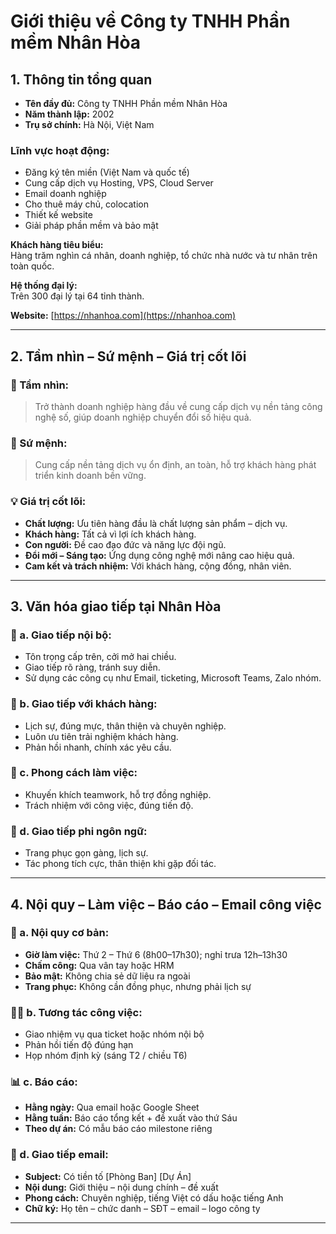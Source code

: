# Giới thiệu về Công ty TNHH Phần mềm Nhân Hòa

## 1. Thông tin tổng quan

- **Tên đầy đủ:** Công ty TNHH Phần mềm Nhân Hòa  
- **Năm thành lập:** 2002  
- **Trụ sở chính:** Hà Nội, Việt Nam  

### Lĩnh vực hoạt động:
- Đăng ký tên miền (Việt Nam và quốc tế)  
- Cung cấp dịch vụ Hosting, VPS, Cloud Server  
- Email doanh nghiệp  
- Cho thuê máy chủ, colocation  
- Thiết kế website  
- Giải pháp phần mềm và bảo mật  

**Khách hàng tiêu biểu:**  
Hàng trăm nghìn cá nhân, doanh nghiệp, tổ chức nhà nước và tư nhân trên toàn quốc.

**Hệ thống đại lý:**  
Trên 300 đại lý tại 64 tỉnh thành.

**Website:** [https://nhanhoa.com](https://nhanhoa.com)

---

## 2. Tầm nhìn – Sứ mệnh – Giá trị cốt lõi

### 🎯 Tầm nhìn:
> Trở thành doanh nghiệp hàng đầu về cung cấp dịch vụ nền tảng công nghệ số, giúp doanh nghiệp chuyển đổi số hiệu quả.

### 🚀 Sứ mệnh:
> Cung cấp nền tảng dịch vụ ổn định, an toàn, hỗ trợ khách hàng phát triển kinh doanh bền vững.

### 💡 Giá trị cốt lõi:
- **Chất lượng:** Ưu tiên hàng đầu là chất lượng sản phẩm – dịch vụ.  
- **Khách hàng:** Tất cả vì lợi ích khách hàng.  
- **Con người:** Đề cao đạo đức và năng lực đội ngũ.  
- **Đổi mới – Sáng tạo:** Ứng dụng công nghệ mới nâng cao hiệu quả.  
- **Cam kết và trách nhiệm:** Với khách hàng, cộng đồng, nhân viên.  

---

## 3. Văn hóa giao tiếp tại Nhân Hòa

### 🏢 a. Giao tiếp nội bộ:
- Tôn trọng cấp trên, cởi mở hai chiều.  
- Giao tiếp rõ ràng, tránh suy diễn.  
- Sử dụng các công cụ như Email, ticketing, Microsoft Teams, Zalo nhóm.

### 💼 b. Giao tiếp với khách hàng:
- Lịch sự, đúng mực, thân thiện và chuyên nghiệp.  
- Luôn ưu tiên trải nghiệm khách hàng.  
- Phản hồi nhanh, chính xác yêu cầu.

### 🤝 c. Phong cách làm việc:
- Khuyến khích teamwork, hỗ trợ đồng nghiệp.  
- Trách nhiệm với công việc, đúng tiến độ.

### 👔 d. Giao tiếp phi ngôn ngữ:
- Trang phục gọn gàng, lịch sự.  
- Tác phong tích cực, thân thiện khi gặp đối tác.

---

## 4. Nội quy – Làm việc – Báo cáo – Email công việc

### 📌 a. Nội quy cơ bản:
- **Giờ làm việc:** Thứ 2 – Thứ 6 (8h00–17h30); nghỉ trưa 12h–13h30  
- **Chấm công:** Qua vân tay hoặc HRM  
- **Bảo mật:** Không chia sẻ dữ liệu ra ngoài  
- **Trang phục:** Không cần đồng phục, nhưng phải lịch sự

### 🧑‍💻 b. Tương tác công việc:
- Giao nhiệm vụ qua ticket hoặc nhóm nội bộ  
- Phản hồi tiến độ đúng hạn  
- Họp nhóm định kỳ (sáng T2 / chiều T6)

### 📊 c. Báo cáo:
- **Hằng ngày:** Qua email hoặc Google Sheet  
- **Hằng tuần:** Báo cáo tổng kết + đề xuất vào thứ Sáu  
- **Theo dự án:** Có mẫu báo cáo milestone riêng

### 📧 d. Giao tiếp email:
- **Subject:** Có tiền tố [Phòng Ban] [Dự Án]  
- **Nội dung:** Giới thiệu – nội dung chính – đề xuất  
- **Phong cách:** Chuyên nghiệp, tiếng Việt có dấu hoặc tiếng Anh  
- **Chữ ký:** Họ tên – chức danh – SĐT – email – logo công ty  

---
